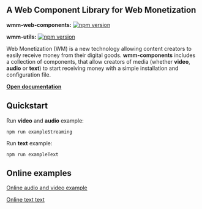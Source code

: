 ## A Web Component Library for Web Monetization

__wmm-web-components:__ [![npm version](https://badge.fury.io/js/%40eqlabs%2Fwmm-web-components.svg)](https://badge.fury.io/js/%40eqlabs%2Fwmm-web-components)

__wmm-utils:__ [![npm version](https://badge.fury.io/js/%40eqlabs%2Fwmm-utils.svg)](https://badge.fury.io/js/%40eqlabs%2Fwmm-utils)


Web Monetization (WM) is a new technology allowing content creators to easily receive money from their digital goods. **wmm-components** includes a collection of components, that allow creators of media (whether **video**, **audio** or **text**) to start receiving money with a simple installation and configuration file.

**[Open documentation](https://eqlabs.github.io/wmm-components/)**

## Quickstart

Run **video** and **audio** example:

    npm run exampleStreaming

Run **text** example:

    npm run exampleText

## Online examples

[Online audio and video example](http://138.68.84.249:3009/)

[Online text text](http://138.68.84.249:3009/)

